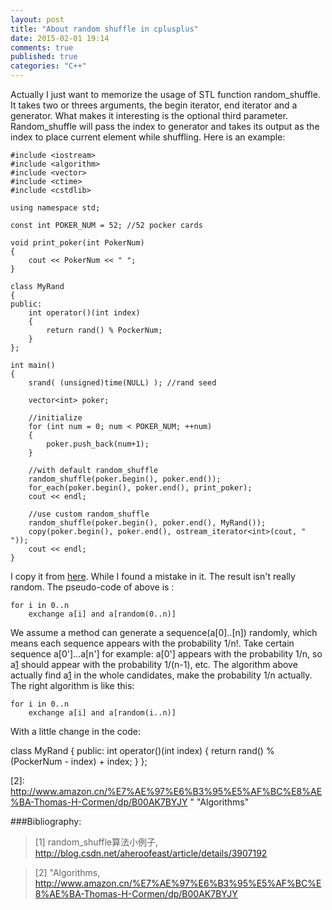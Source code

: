```yaml
---
layout: post
title: "About random shuffle in cplusplus"
date: 2015-02-01 19:14
comments: true
published: true
categories: "C++"
---
```

   Actually I just want to memorize the usage of STL function random_shuffle. It takes two or threes arguments, the begin iterator, end iterator and a generator. What makes it interesting is the optional third parameter. Random_shuffle will pass the index to generator and takes its output as the index to place current element while shuffling. Here is an example:

	#include <iostream>
	#include <algorithm>
	#include <vector>
	#include <ctime>
	#include <cstdlib>

	using namespace std;

	const int POKER_NUM = 52; //52 pocker cards

	void print_poker(int PokerNum)
	{
	    cout << PokerNum << " ";
	}

	class MyRand
	{
	public:
	    int operator()(int index)
	    {
	        return rand() % PockerNum;
	    }
	};

	int main()
	{
	    srand( (unsigned)time(NULL) ); //rand seed

	    vector<int> poker; 

	    //initialize
	    for (int num = 0; num < POKER_NUM; ++num)
	    {
	        poker.push_back(num+1);
	    }

	    //with default random_shuffle
	    random_shuffle(poker.begin(), poker.end());
	    for_each(poker.begin(), poker.end(), print_poker);
	    cout << endl;

	    //use custom random_shuffle
	    random_shuffle(poker.begin(), poker.end(), MyRand());
	    copy(poker.begin(), poker.end(), ostream_iterator<int>(cout, " "));
	    cout << endl;
	}

  I copy it from [here][1]. While I found a mistake in it. The result isn't really random. The pseudo-code of above is :

  	for i in 0..n
  		exchange a[i] and a[random(0..n)]

  We assume a method can generate a sequence(a[0]..[n]) randomly, which means each sequence appears with the probability 1/n!. Take certain sequence a[0']...a[n'] for example: a[0'] appears with the probability 1/n, so a[1] should appear with the probability 1/(n-1), etc. The algorithm above actually find a[1] in the whole candidates, make the probability 1/n actually. The right algorithm is like this:

  	for i in 0..n
  		exchange a[i] and a[random(i..n)]

  With a little change in the code:

  class MyRand
	{
	public:
	    int operator()(int index)
	    {
	        return rand() % (PockerNum - index) + index;
	    }
	};



[1]: http://blog.csdn.net/aheroofeast/article/details/3907192   "random_shuffle算法小例子"
[2]: http://www.amazon.cn/%E7%AE%97%E6%B3%95%E5%AF%BC%E8%AE%BA-Thomas-H-Cormen/dp/B00AK7BYJY "	"Algorithms"

###Bibliography:

>\[1] random_shuffle算法小例子, <http://blog.csdn.net/aheroofeast/article/details/3907192>

>\[2] 	"Algorithms, <http://www.amazon.cn/%E7%AE%97%E6%B3%95%E5%AF%BC%E8%AE%BA-Thomas-H-Cormen/dp/B00AK7BYJY>